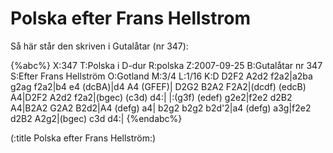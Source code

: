 # Polska efter Frans Hellstrom

Så här står den skriven i Gutalåtar (nr 347):

{%abc%}
X:347
T:Polska i D-dur
R:polska
Z:2007-09-25
B:Gutalåtar nr 347
S:Efter Frans Hellström
O:Gotland
M:3/4
L:1/16
K:D
D2F2 A2d2 f2a2|a2ba g2ag f2a2|b4 e4 (dcBA)|d4 A4 (GFEF)|
D2G2 B2A2 F2A2|(dcdf) (edcB) A4|D2F2 A2d2 f2a2|(bgec) (c3d) d4:|
|:(g3f) (edef) g2e2|f2e2 d2B2 A4|B2A2 G2A2 B2d2|A4 (defg) a4|
b2g2 b2g2 b2d'2|a4 (defg) a3g|f2e2 d2B2 A2g2|(bgec) c3d d4:|
{%endabc%}

(:title Polska efter Frans Hellström:)
